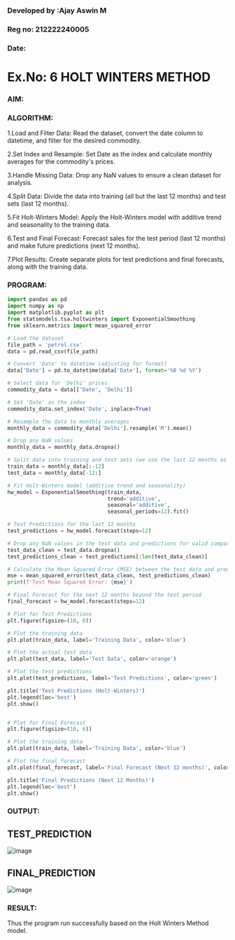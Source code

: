 ### Developed by :Ajay Aswin M
### Reg no: 212222240005
### Date: 
# Ex.No: 6               HOLT WINTERS METHOD

### AIM:

### ALGORITHM:
1.Load and Filter Data: Read the dataset, convert the date column to datetime, and filter for the desired commodity.

2.Set Index and Resample: Set Date as the index and calculate monthly averages for the commodity's prices.

3.Handle Missing Data: Drop any NaN values to ensure a clean dataset for analysis.

4.Split Data: Divide the data into training (all but the last 12 months) and test sets (last 12 months).

5.Fit Holt-Winters Model: Apply the Holt-Winters model with additive trend and seasonality to the training data.

6.Test and Final Forecast: Forecast sales for the test period (last 12 months) and make future predictions (next 12 months).

7.Plot Results: Create separate plots for test predictions and final forecasts, along with the training data.

### PROGRAM:
```py
import pandas as pd
import numpy as np
import matplotlib.pyplot as plt
from statsmodels.tsa.holtwinters import ExponentialSmoothing
from sklearn.metrics import mean_squared_error

# Load the dataset
file_path = 'petrol.csv'
data = pd.read_csv(file_path)

# Convert 'Date' to datetime (adjusting for format)
data['Date'] = pd.to_datetime(data['Date'], format='%B %d %Y')

# Select data for 'Delhi' prices
commodity_data = data[['Date', 'Delhi']]

# Set 'Date' as the index
commodity_data.set_index('Date', inplace=True)

# Resample the data to monthly averages
monthly_data = commodity_data['Delhi'].resample('M').mean()

# Drop any NaN values
monthly_data = monthly_data.dropna()

# Split data into training and test sets (we use the last 12 months as test data)
train_data = monthly_data[:-12]
test_data = monthly_data[-12:]

# Fit Holt-Winters model (additive trend and seasonality)
hw_model = ExponentialSmoothing(train_data, 
                                trend='additive', 
                                seasonal='additive', 
                                seasonal_periods=12).fit()

# Test Predictions for the last 12 months
test_predictions = hw_model.forecast(steps=12)

# Drop any NaN values in the test data and predictions for valid comparison
test_data_clean = test_data.dropna()
test_predictions_clean = test_predictions[:len(test_data_clean)]

# Calculate the Mean Squared Error (MSE) between the test data and predictions
mse = mean_squared_error(test_data_clean, test_predictions_clean)
print(f'Test Mean Squared Error: {mse}')

# Final Forecast for the next 12 months beyond the test period
final_forecast = hw_model.forecast(steps=12)

# Plot for Test Predictions
plt.figure(figsize=(10, 6))

# Plot the training data
plt.plot(train_data, label='Training Data', color='blue')

# Plot the actual test data
plt.plot(test_data, label='Test Data', color='orange')

# Plot the test predictions
plt.plot(test_predictions, label='Test Predictions', color='green')

plt.title('Test Predictions (Holt-Winters)')
plt.legend(loc='best')
plt.show()


# Plot for Final Forecast
plt.figure(figsize=(10, 6))

# Plot the training data
plt.plot(train_data, label='Training Data', color='blue')

# Plot the final forecast
plt.plot(final_forecast, label='Final Forecast (Next 12 months)', color='red')

plt.title('Final Predictions (Next 12 Months)')
plt.legend(loc='best')
plt.show()

```

### OUTPUT:


## TEST_PREDICTION
![image](https://github.com/user-attachments/assets/e6200043-d718-45a0-96d3-ee6777bdb7cd)



## FINAL_PREDICTION
![image](https://github.com/user-attachments/assets/0c7dffd1-6b9f-4f3c-860b-1b23e15114f1)


### RESULT:
Thus the program run successfully based on the Holt Winters Method model.
